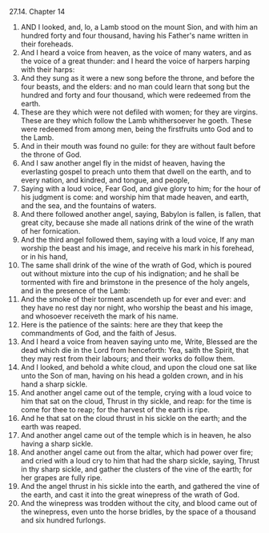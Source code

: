 27.14. Chapter 14
1. AND I looked, and, lo, a Lamb stood on the mount Sion, and with him an hundred forty and four thousand, having his Father's name written in their foreheads.
2. And I heard a voice from heaven, as the voice of many waters, and as the voice of a great thunder: and I heard the voice of harpers harping with their harps:
3. And they sung as it were a new song before the throne, and before the four beasts, and the elders: and no man could learn that song but the hundred and forty and four thousand, which were redeemed from the earth.
4. These are they which were not defiled with women; for they are virgins. These are they which follow the Lamb whithersoever he goeth. These were redeemed from among men, being the firstfruits unto God and to the Lamb.
5. And in their mouth was found no guile: for they are without fault before the throne of God.
6. And I saw another angel fly in the midst of heaven, having the everlasting gospel to preach unto them that dwell on the earth, and to every nation, and kindred, and tongue, and people,
7. Saying with a loud voice, Fear God, and give glory to him; for the hour of his judgment is come: and worship him that made heaven, and earth, and the sea, and the fountains of waters.
8. And there followed another angel, saying, Babylon is fallen, is fallen, that great city, because she made all nations drink of the wine of the wrath of her fornication.
9. And the third angel followed them, saying with a loud voice, If any man worship the beast and his image, and receive his mark in his forehead, or in his hand,
10. The same shall drink of the wine of the wrath of God, which is poured out without mixture into the cup of his indignation; and he shall be tormented with fire and brimstone in the presence of the holy angels, and in the presence of the Lamb:
11. And the smoke of their torment ascendeth up for ever and ever: and they have no rest day nor night, who worship the beast and his image, and whosoever receiveth the mark of his name.
12. Here is the patience of the saints: here are they that keep the commandments of God, and the faith of Jesus.
13. And I heard a voice from heaven saying unto me, Write, Blessed are the dead which die in the Lord from henceforth: Yea, saith the Spirit, that they may rest from their labours; and their works do follow them.
14. And I looked, and behold a white cloud, and upon the cloud one sat like unto the Son of man, having on his head a golden crown, and in his hand a sharp sickle.
15. And another angel came out of the temple, crying with a loud voice to him that sat on the cloud, Thrust in thy sickle, and reap: for the time is come for thee to reap; for the harvest of the earth is ripe.
16. And he that sat on the cloud thrust in his sickle on the earth; and the earth was reaped.
17. And another angel came out of the temple which is in heaven, he also having a sharp sickle.
18. And another angel came out from the altar, which had power over fire; and cried with a loud cry to him that had the sharp sickle, saying, Thrust in thy sharp sickle, and gather the clusters of the vine of the earth; for her grapes are fully ripe.
19. And the angel thrust in his sickle into the earth, and gathered the vine of the earth, and cast it into the great winepress of the wrath of God.
20. And the winepress was trodden without the city, and blood came out of the winepress, even unto the horse bridles, by the space of a thousand and six hundred furlongs.


